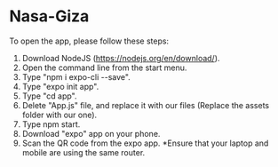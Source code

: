 # Nasa-Giza
To open the app, please follow these steps:
1. Download NodeJS (https://nodejs.org/en/download/).
2. Open the command line from the start menu.
3. Type "npm i expo-cli --save".
4. Type "expo init app".
5. Type "cd app".
6. Delete "App.js" file, and replace it with our files (Replace the assets folder with our one).
7. Type npm start.
8. Download "expo" app on your phone.
9. Scan the QR code from the expo app.
*Ensure that your laptop and mobile are using the same router.
